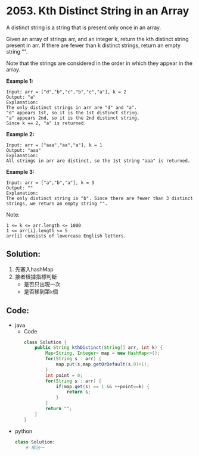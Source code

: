 # 2053. Kth Distinct String in an Array

A distinct string is a string that is present only once in an array.

Given an array of strings arr, and an integer k, return the kth distinct string present in arr. If there are fewer than k distinct strings, return an empty string "".

Note that the strings are considered in the order in which they appear in the array.

**Example 1:**

```
Input: arr = ["d","b","c","b","c","a"], k = 2
Output: "a"
Explanation:
The only distinct strings in arr are "d" and "a".
"d" appears 1st, so it is the 1st distinct string.
"a" appears 2nd, so it is the 2nd distinct string.
Since k == 2, "a" is returned. 
```

**Example 2:**

```
Input: arr = ["aaa","aa","a"], k = 1
Output: "aaa"
Explanation:
All strings in arr are distinct, so the 1st string "aaa" is returned.
```

**Example 3:**

```
Input: arr = ["a","b","a"], k = 3
Output: ""
Explanation:
The only distinct string is "b". Since there are fewer than 3 distinct strings, we return an empty string "".
```

Note:
```
1 <= k <= arr.length <= 1000
1 <= arr[i].length <= 5
arr[i] consists of lowercase English letters.
```

## Solution:

1. 先塞入hashMap
2. 接者根據指標判斷
   - 是否只出現一次
   - 是否移到第```k```個

## Code:

- java
  - Code
    ```java
    class Solution {
        public String kthDistinct(String[] arr, int k) {
            Map<String, Integer> map = new HashMap<>();
            for(String s : arr) {
                map.put(s,map.getOrDefault(s,0)+1);
            }
            int point = 0;
            for(String s : arr) {
                if(map.get(s) == 1 && ++point==k) {
                    return s;
                }
            }
            return "";
        }
    }
    ```
- python
    ```py
    class Solution:
        # 解法一
    ```


